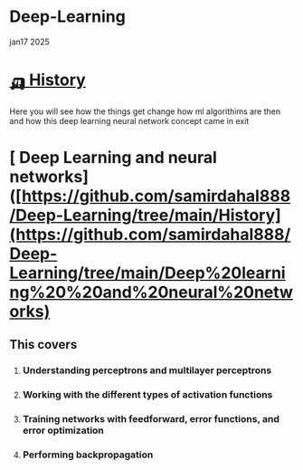 # Deep-Learning
jan17 2025  
# [🛺 History](https://github.com/samirdahal888/Deep-Learning/tree/main/History)  
Here you will see how the things get change how ml algorithims are then and how this deep learning neural network concept came in exit  

# [ Deep Learning and neural networks]([https://github.com/samirdahal888/Deep-Learning/tree/main/History](https://github.com/samirdahal888/Deep-Learning/tree/main/Deep%20learning%20%20and%20neural%20networks)  
 ## This  covers
 1.  ### Understanding perceptrons and multilayer perceptrons  

 2. ### Working with the different types of activation functions 

 3.  ### Training networks with feedforward, error functions, and error optimization  

 4. ### Performing backpropagation



